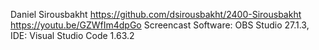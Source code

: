 Daniel Sirousbakht
https://github.com/dsirousbakht/2400-Sirousbakht
https://youtu.be/GZWfIm4dpGo
Screencast Software: OBS Studio 27.1.3, IDE: Visual Studio Code 1.63.2